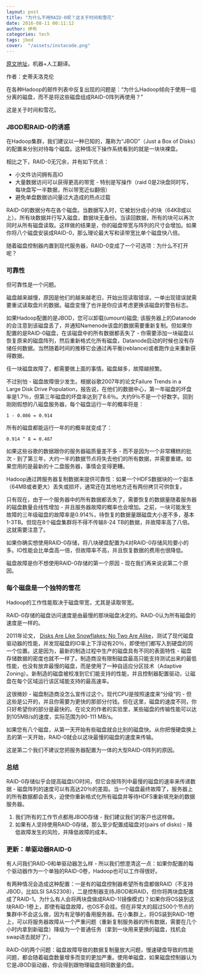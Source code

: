 ```yaml
---
layout: post
title: "为什么不用RAID-0呢？这关于时间和雪花"
date: 2016-08-11 00:11:12
author: 伊布
categories: tech
tags: jbod
cover:  "/assets/instacode.png"
---
```




[原文地址](http://zh.hortonworks.com/blog/why-not-raid-0-its-about-time-and-snowflakes/)，机器+人工翻译。

作者：史蒂夫洛克伦

在各种Hadoop的邮件列表中反复出现的问题是：“为什么Hadoop倾向于使用一组分离的磁盘，而不是将这些磁盘组成RAID-0阵列再使用？”

这是关于时间和雪花。

### JBOD和RAID-0的诱惑

在Hadoop集群，我们建议以一种已知的，蔑称为“JBOD”（Just a Box of Disks）的配置来分别对待每个磁盘。这种情况下操作系统看到的就是一块块裸盘。

相比之下，RAID-0无冗余，并有如下优点：

- 小文件访问拥有高IO
- 大量数据访问可以获得更高的带宽 - 特别是写操作（raid 0是2块盘同时写，每块盘写一半数据，所以带宽近似翻倍）
- 避免单盘数据访问量过大造成的热点过载

RAID-0的数据分布在各个磁盘。当数据写入时，它被划分成小的块（64KB或以上）。所有块数据并行写入磁盘，数据块无备份。当读回数据，所有的块可以再次同时从所有磁盘读取。这样做的结果是，你的磁盘带宽与阵列的尺寸会增加。如果你将八个磁盘安装成RAID-0，那么理论最大写和读带宽比单个磁盘快八倍。

随着磁盘控制器内置到现代服务器，RAID-0变成了一个可选项：为什么不打开呢？

### 可靠性

但可靠性是一个问题。

磁盘越来越慢，原因是他们的越来越老旧，开始出现读取错误，一单出现错误就需要重试读取盘片的数据。磁盘变慢了也许是你应该考虑更换该磁盘的警告标志。

如果Hadoop配置的是JBOD，您可以卸载(umount)磁盘; 该服务器上的Datanode的会注意到该磁盘丢了，并通知Namenode该盘的数据需要重新复制。但如果你配置的是RAID-0磁盘，在该磁盘中的所有数据都丢失了 - 你需要添加一块磁盘以恢复原来的磁盘阵列，然后重新格式化所有磁盘，Datanode启动的时候也没有存储任何数据。当然随着时间的推移它会通过再平衡(reblance)或者跑作业来重新获得数据。

任一块磁盘故障了，都需要做上面的事情。磁盘越多，故障越频繁。

不过别怕 - 磁盘故障很少发生。根据谷歌2007年的论文Failure Trends in a Large Disk Drive Population，报告说，在他们的数据中心，第一年磁盘的坏盘率是1.7％，但第三年磁盘的坏盘率达到了8.6％。大约9％不是一个好数字。回到刚刚假想的八磁盘服务器，每个磁盘运行一年的概率将是：

```
1 - 0.086 = 0.914
```

所有的磁盘都能运行一年的的概率就变成了：

```
0.914 ^ 8 = 0.487
```

如果这些谷歌的数据跟你的服务器磁质量差不多 - 而不是因为一个非常糟糕的批次 - 到了第三年，大约一半的数据节点将失去他们的所有数据，并需要重建。如果您用的是最新的十二盘服务器，事情会变得更糟。

Hadoop通过跨服务器复制数据来提供可靠性：如果一个HDFS数据块的一个副本（64MB或者更大）丢失或损坏，通常还在其他地方还有两份拷贝可供恢复。

只有现在，由于一个服务器中的所有数据都丢失了，需要恢复的数据量随着服务器的磁盘数量会线性增加 - 并且服务器故障的概率也会增加。之前，一块可能发生故障的三年级磁盘的故障率是0.914%，待恢复的数据量跟磁盘大小差不多，基本1-3TB。但现在8个磁盘集群将不得不传输8-24 TB的数据，并故障率高了八倍。这就需要注意了。

如果你确实想使用RAID-0存储，将八块硬盘配置为4对RAID-0存储风险要小的多。IO性能会比单盘高一倍，但故障率不高，并且恢复数据的费用也很降低。

磁盘故障是你不想使用RAID-0存储的第一个原因 - 现在我们再来说说第二个原因。

### 每个磁盘是一个独特的雪花

Hadoop的工作性能取决于磁盘带宽，尤其是读取带宽。

RAID-0存储的磁盘访问速度是由最慢的那块磁盘决定的。RAID-0认为所有磁盘的速度是一样的。

2011年论文， [Disks Are Like Snowflakes: No Two Are Alike](http://static.usenix.org/event/hotos11/tech/final_files/Krevat.pdf)，测试了现代磁盘驱动器的性能，并发现磁盘的IO率上下浮动有20％，即使他们都写入到硬盘的同一个位置。这是因为，最新的制造过程中生产的磁盘具有不同的表面特性 - 磁盘存储数据的密度也就不一样了。制造商没有限制磁盘最高只能支持测试出来的最低性能，也没有放弃最慢的磁盘，而是使用了一种自适应分区技术（Adaptive Zoning）。新制造的磁盘被校准到它们能支持的性能，并且控制器配置驱动，让磁盘在每个区域运行该区域能支持的最高速率。

这很微妙 - 磁盘制造商没怎么宣传过这个。现代CPU是按照速度来“分级“的 - 但这些是公开的，并且你需要为更快的那部分付钱。但在这里，磁盘的速度不同，你只好希望你的部分是最快的。在论文的作者的实验里，某些磁盘的传输性能可以达到105MB/s的速度，实际范围为90-111 MB/s。

如果您有八个磁盘，从第一天开始有些磁盘就会比别的磁盘快。从你把慢硬盘换上去的第一天开始，RAID-0就会以这块最慢的磁盘的速度来传输。

这是第二个我们不建议您把服务器配置为一体的大型RAID-0阵列的原因。

### 总结

RAID-0存储似乎会提高磁盘I/O时间，但它会按阵列中最慢的磁盘的速率来传递数据 - 磁盘阵列的速度可以有高达20％的差距。当一个磁盘最终故障了，服务器上的所有数据都会丢失，迫使你重新格式化所有磁盘并等待HDFS重新填充新的数据服务器。

1. 我们所有的工作节点都用JBOD存储 - 我们建议我们的客户也这样做。
2. 如果有人坚持使用RAID-0存储，那么至少配置成磁盘对(pairs of disks) - 降低故障发生的风险，并降低故障的成本。


### 更新：单驱动器RAID-0

有人问我们RAID-0和单驱动器怎么样 - 所以我们想澄清这一点：如果你配置的每个驱动器作为一个单独的RAID-0卷，Hadoop也可以工作得很好。

有两种情况会造成这种配置：一是有的磁盘控制器希望所有盘都做RAID（不支持JBOD，比如LSI SAS2308），二是控制器支持JBOD和RAID，但你将两块盘配置成了RAID-1。为什么有人会将两块盘做成RAID-1(镜像模式)？如果你将OS装到这块RAID-1卷上，即使有磁盘故障，也OS不会挂。但在非常大的超过500个节点的集群中不会这么做，因为有足够的备用服务器。在小集群上，将OS装到RAID-1卷上，可以将服务器故障从一个严重问题（重新复制服务器的所有数据，需要在几个小时内拿到新磁盘）降级为一个普通任务（拿到一块用来更换的磁盘，找机会swap进去就好了）。


RAID-0的两个问题：磁盘故障导致的数据复制量放大问题，慢速硬盘导致的性能问题，都会随着磁盘数量增多而变的更加严重。使用单磁盘，如果磁盘控制器认为它是JBOD驱动器，你会得到跟物理磁盘相同数量的盘。
